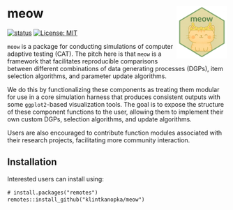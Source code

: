 # meow <a href="http://klintkanopka.com/meow/"><img src="man/figures/logo.png" align="right" height="120" alt="meow website" /></a>

[![status](https://joss.theoj.org/papers/eb37b6968301b54bc93feb7d0021753c/status.svg)](https://joss.theoj.org/papers/eb37b6968301b54bc93feb7d0021753c)
[![License: MIT](https://img.shields.io/badge/License-MIT-green.svg)](https://opensource.org/licenses/MIT)

`meow` is a package for conducting simulations of computer adaptive testing (CAT). The pitch here is that `meow` is a framework that facilitates reproducible comparisons between different combinations of data generating processes (DGPs), item selection algorithms, and parameter update algorithms.

We do this by functionalizing these components as treating them modular for use in a core simulation harness that produces consistent outputs with some `ggplot2`-based visualization tools. The goal is to expose the structure of these component functions to the user, allowing them to implement their own custom DGPs, selection algorithms, and update algorithms.

Users are also encouraged to contribute function modules associated with their research projects, facilitating more community interaction.

## Installation

Interested users can install using:

```
# install.packages("remotes")
remotes::install_github("klintkanopka/meow")
```

